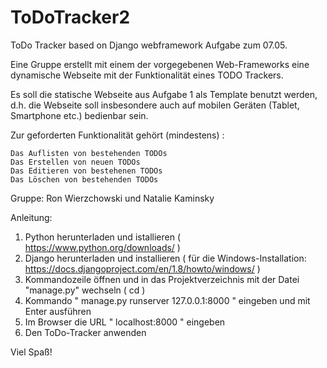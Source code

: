 ﻿# ToDoTracker2
ToDo Tracker based on Django webframework
Aufgabe zum 07.05.

Eine Gruppe erstellt mit einem der vorgegebenen Web-Frameworks eine dynamische Webseite mit der Funktionalität eines TODO Trackers.


Es soll die statische Webseite aus Aufgabe 1 als Template benutzt werden, d.h. die Webseite soll insbesondere auch auf mobilen Geräten (Tablet, Smartphone etc.) bedienbar sein.


Zur geforderten Funktionalität gehört (mindestens) :

    Das Auflisten von bestehenden TODOs
    Das Erstellen von neuen TODOs
    Das Editieren von bestehenen TODOs
    Das Löschen von bestehenden TODOs


Gruppe: Ron Wierzchowski und Natalie Kaminsky

Anleitung:
1. Python herunterladen und istallieren ( https://www.python.org/downloads/ )
2. Django herunterladen und installieren ( für die Windows-Installation: https://docs.djangoproject.com/en/1.8/howto/windows/ )
3. Kommandozeile öffnen und in das Projektverzeichnis mit der Datei "manage.py" wechseln ( cd <Pfad> )
4. Kommando " manage.py runserver 127.0.0.1:8000 " eingeben und mit Enter ausführen
5. Im Browser die URL " localhost:8000 " eingeben
6. Den ToDo-Tracker anwenden

Viel Spaß!